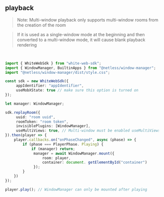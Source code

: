 ## playback

> Note: Multi-window playback only supports multi-window rooms from the creation of the room

> If it is used as a single-window mode at the beginning and then converted to a multi-window mode, it will cause blank playback rendering

<br>


```typescript
import { WhiteWebSdk } from "white-web-sdk";
import { WindowManager, BuiltinApps } from "@netless/window-manager";
import "@netless/window-manager/dist/style.css";

const sdk = new WhiteWebSdk({
     appIdentifier: "appIdentifier",
     useMobXState: true // make sure this option is turned on
});

let manager: WindowManager;

sdk.replayRoom({
     uuid: "room uuid",
     roomToken: "room token",
     invisiblePlugins: [WindowManager],
     useMultiViews: true, // Multi-window must be enabled useMultiViews
}).then(player => {
    player.callbacks.on("onPhaseChanged", async (phase) => {
        if (phase === PlayerPhase. Playing) {
            if (manager) return;
             manager = await WindowManager.mount({
                 room: player,
                 container: document. getElementById("container")
             });
        }
    })
});

player.play(); // WindowManager can only be mounted after playing
```